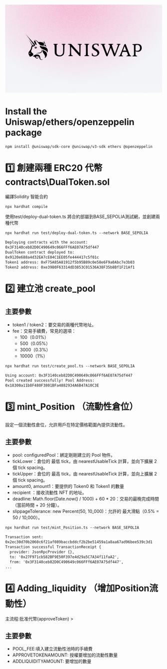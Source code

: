 [<img src="https://github.com/luoeth/solidity/blob/main/Untitled.png">](https://docs.uniswap.org/sdk/v3/overview)

# Install the Uniswap/ethers/openzeppelin package

```
npm install @uniswap/sdk-core @uniswap/v3-sdk ethers @openzeppelin
```

# :one: 創建兩種 ERC20 代幣 contracts\DualToken.sol

編譯Solidity 智能合約
```shell
npx hardhat compile
```

使用test/deploy-dual-token.ts 將合約部屬到BASE_SEPOLIA測試網，並創建兩種代幣
```shell
npx hardhat run test/deploy-dual-token.ts --network BASE_SEPOLIA
```
```
Deploying contracts with the account: 0x3F3140ceb82D0C490649c066FFf6AE07A75df447
DualToken contract deployed to: 0x9120e688a4d32EA7cE04C1EE05fe444417c5f01c
Token1 address: 0xF75A85A81912f5b95B89c0e58e6F9a0Abc7e3b03
Token2 address: 0xe3980F63314dD3853C01536A38F35b8Bf1F21Af1
```

# :two: 建立池 create_pool
## 主要參數
- token1 / token2：要交易的兩種代幣地址。
- fee：交易手續費，常見的選項：
  - 100（0.01%）
  - 500（0.05%）
  - 3000（0.3%）
  - 10000（1%）
```
npx hardhat run test/create_pool.ts --network BASE_SEPOLIA
```
```
Using account: 0x3F3140ceb82D0C490649c066FFf6AE07A75df447
Pool created successfully! Pool Address: 0x18300a11b8F480F3801BFa4882934A6B47A10C3E
```

# :three: mint_Position （流動性倉位）
設定一個流動性倉位，允許用戶在特定價格範圍內提供流動性。
## 主要參數
- pool: configuredPool：綁定剛剛建立的 Pool 物件。
- tickLower：倉位的 最低 tick，由 nearestUsableTick 計算，並向下擴展 2 個 tick spacing。
- tickUpper：倉位的 最高 tick，由 nearestUsableTick 計算，並向上擴展 2 個 tick spacing。
- amount0, amount1：要提供的 Token0 和 Token1 的數量
- recipient ：接收流動性 NFT 的地址。
- deadline: Math.floor(Date.now() / 1000) + 60 * 20：交易的最晚完成時間（當前時間 + 20 分鐘）。
- slippageTolerance: new Percent(50, 10_000)：允許的 最大滑點（0.5% = 50 / 10,000）。
```
npx hardhat run test/mint_Position.ts --network BASE_SEPOLIA
```
```
Transaction sent: 0x2ec30d70b2060c6f21af089baccbddcf2b2be51459a1a8aa67ad96bee539c3d1
Transaction successful TransactionReceipt {
  provider: JsonRpcProvider {},
  to: '0x27F971cb582BF9E50F397e4d29a5C7A34f11faA2',
  from: '0x3F3140ceb82D0C490649c066FFf6AE07A75df447',
...
```

# 4️⃣ Adding_liquidity （增加Position流動性）
主流程:批准代幣(approveToken) >
## 主要參數
- POOL_FEE:填入建立流動性池時的手續費
- APPROVETOKENAMOUNT: 授權要增加的流動性數量
- ADDLIQUIDITYAMOUNT: 要增加的數量

  

